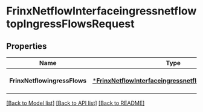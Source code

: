 # FrinxNetflowInterfaceingressnetflowtopIngressFlowsRequest

## Properties
Name | Type | Description | Notes
------------ | ------------- | ------------- | -------------
**FrinxNetflowingressFlows** | [***FrinxNetflowInterfaceingressnetflowtopIngressFlows**](frinx.netflow.interfaceingressnetflowtop.IngressFlows.md) |  | [optional] [default to null]

[[Back to Model list]](../README.md#documentation-for-models) [[Back to API list]](../README.md#documentation-for-api-endpoints) [[Back to README]](../README.md)


